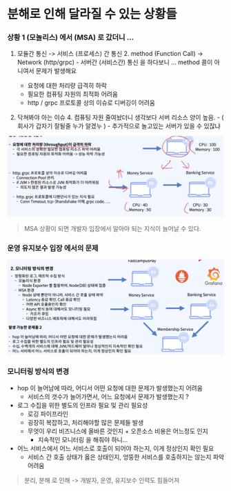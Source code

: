 # 분해로 인해 달라질 수 있는 상황들

### 상황 1 (모놀리스) 에서 (MSA) 로 갔더니 ...

1. 모듈간 통신 -> 서비스 (프로세스) 간 통신
    2. method (Function Call) -> Network (http/grpc)
        - 서버간 (서비스간) 통신 을 하다보니 ... method 콜이 아니여서 문제가 발생해요

    - 요청에 대한 처리량 급격히 하락
    - 필요한 컴퓨팅 자원의 최적화 어려움
    - http / grpc 프로토콜 상의 이슈로 디버깅이 어려움
3. 닥쳐봐야 아는 이슈
    4. 컴퓨팅 자원 줄여놨더니 생각보다 서버 리소스 양이 높음.
        - ( 회사가 갑자기 잘될줄 누가 알겠누 )
        - 추가적으로 놀고있는 서버가 있을 수 있잖냐

![img.png](img.png)

> MSA 상황이 되면 개발자 입장에서 알아야 되는 지식이 늘어날 수 있다.

### 운영 유지보수 입장 에서의 문제

![img_1.png](img_1.png)

### 모니터링 방식의 변경

- hop 이 늘어남에 따라, 어디서 어떤 요청에 대한 문제가 발생했는지 어려움
    - 서비스의 갯수가 늘어가면서, 어느 요청에서 문제가 발생했는지 ?
- 로그 수집을 위한 별도의 인프라 필요 및 관리 필요성
    - 로깅 파이프라인
    - 굉장히 복잡하고, 처리해야할 많은 문제들 발생
    - 무엇이 우리 비즈니스에 올바른 것인지 + 오픈소스 비용은 어느정도 인지
        - 지속적인 모니터링 을 해줘야 하니...
- 어느 서비스에서 어느 서비스로 호출이 되어야 하는지, 이게 정상인지 확인 필요
    - 서비스 간 호출 상태가 옳은 상태인지, 엉뚱한 서비스를 호출하지는 않는지 파악 어려움

> 분리, 분해 로 인해 -> 개발자, 운영, 유지보수 인력도 힘들어져

